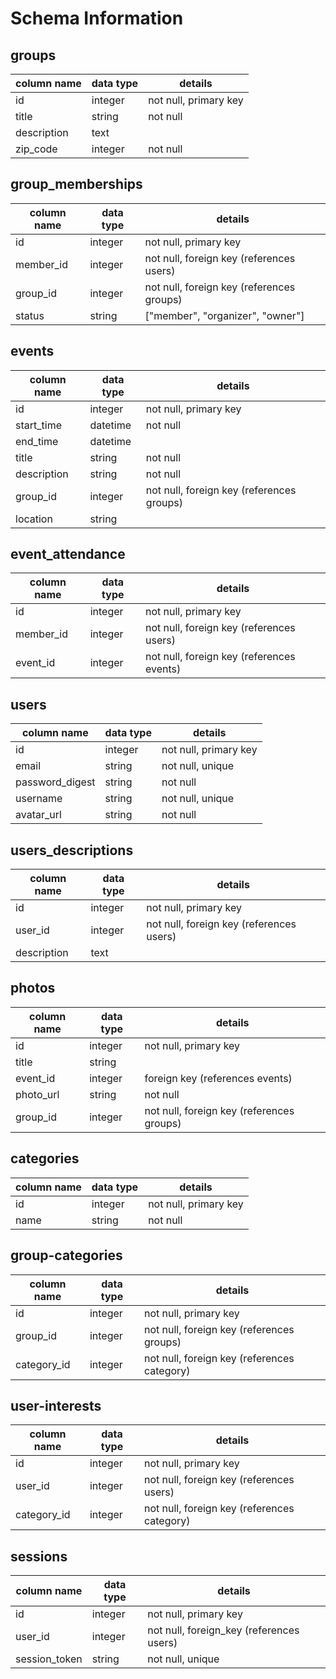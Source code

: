 # Schema Information

## groups
column name | data type | details
------------|-----------|-----------------------
id          | integer   | not null, primary key
title       | string    | not null
description | text      |
zip_code    | integer   | not null

## group_memberships
column name | data type | details
------------|-----------|-----------------------
id          | integer   | not null, primary key
member_id   | integer   | not null, foreign key (references users)
group_id    | integer   | not null, foreign key (references groups)
status      | string    | ["member", "organizer", "owner"]

## events
column name | data type | details
------------|-----------|-----------------------
id          | integer   | not null, primary key
start_time  | datetime  | not null
end_time    | datetime  |
title       | string    | not null
description | string    | not null
group_id    | integer   | not null, foreign key (references groups)
location    | string    |


## event_attendance
column name | data type | details
------------|-----------|-----------------------
id          | integer   | not null, primary key
member_id   | integer   | not null, foreign key (references users)
event_id    | integer   | not null, foreign key (references events)

## users
column name     | data type | details
----------------|-----------|-----------------------
id              | integer   | not null, primary key
email           | string    | not null, unique
password_digest | string    | not null
username        | string    | not null, unique
avatar_url      | string    | not null

## users_descriptions
column name     | data type | details
----------------|-----------|-----------------------
id              | integer   | not null, primary key
user_id         | integer   | not null, foreign key (references users)
description     | text      |


## photos
column name     | data type | details
----------------|-----------|-----------------------
id              | integer   | not null, primary key
title           | string    |
event_id        | integer   | foreign key (references events)
photo_url       | string    | not null
group_id        | integer   | not null, foreign key (references groups)

## categories
column name     | data type | details
----------------|-----------|-----------------------
id              | integer   | not null, primary key
name            | string    | not null

## group-categories
column name     | data type | details
----------------|-----------|-----------------------
id              | integer   | not null, primary key
group_id        | integer   | not null, foreign key (references groups)
category_id     | integer   | not null, foreign key (references category)

## user-interests
column name     | data type | details
----------------|-----------|-----------------------
id              | integer   | not null, primary key
user_id         | integer   | not null, foreign key (references users)
category_id     | integer   | not null, foreign key (references category)


## sessions

column name   | data type | details
--------------|-----------|---------------------------
id            | integer   | not null, primary key
user_id       | integer   | not null, foreign_key (references users)
session_token | string    | not null, unique
